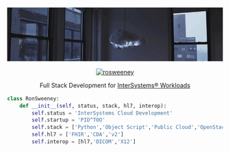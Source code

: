

<p align="center">
  <img width="1100" height="auto" src="assets/cloud_cambridge.jpeg">
</p>

<p align="center">
   <a href="https://www.linkedin.com/in/ronsweeney/" target="_blank"><img src="https://img.shields.io/badge/LinkedIn-%230077B5.svg?&style=for-the-badge&logo=linkedin&logoColor=white" alt="rosweeney"></a>
</p>

<p align="center">
Full Stack Development for <a href="https://www.intersystems.com">InterSystems® Workloads</a>
</p>

```python
class RonSweeney:
    def __init__(self, status, stack, hl7, interop):
        self.status = 'InterSystems Cloud Development'
        self.startup = 'PID^TOO'
        self.stack = ['Python','Object Script','Public Cloud','OpenStack']
        self.hl7 = ['FHIR','CDA','v2']
        self.interop = [hl7,'DICOM','X12']
```


